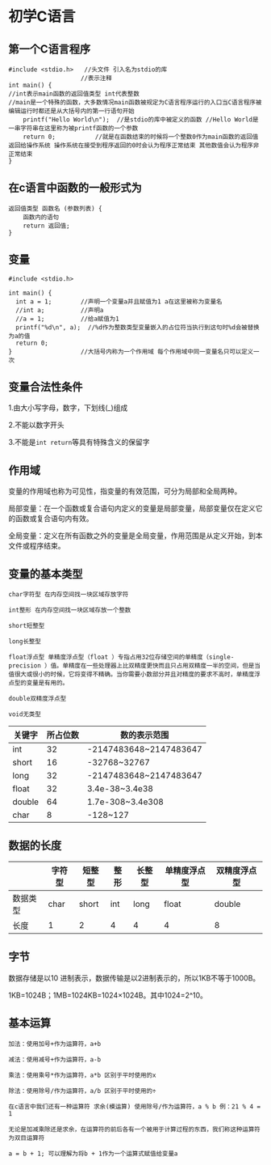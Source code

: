 # 初学C语言

## 第一个C语言程序

```\
#include <stdio.h>   //头文件 引入名为stdio的库
					//表示注释
int main() {   
//int表示main函数的返回值类型 int代表整数
//main是一个特殊的函数，大多数情况main函数被规定为C语言程序运行的入口当C语言程序被编辑运行时都还是从大括号内的第一行语句开始
	printf("Hello World\n");  //是stdio的库中被定义的函数 //Hello World是一串字符串在这里称为被printf函数的一个参数
	return 0;			//就是在函数结束的时候将一个整数0作为main函数的返回值返回给操作系统 操作系统在接受到程序返回的0时会认为程序正常结束 其他数值会认为程序非正常结束
}
```

## 在c语言中函数的一般形式为

```
返回值类型 函数名 (参数列表) {
	函数内的语句
	return 返回值;
}
```

## 变量

```
#include <stdio.h>

int main() {
  int a = 1;		//声明一个变量a并且赋值为1 a在这里被称为变量名
  //int a;			//声明a
  //a = 1;			//给a赋值为1
  printf("%d\n", a);  //%d作为整数类型变量嵌入的占位符当执行到这句时%d会被替换为a的值
  return 0;
}					//大括号内称为一个作用域 每个作用域中同一变量名只可以定义一次
```

## 变量合法性条件

1.由大小写字母，数字，下划线(_)组成

2.不能以数字开头

3.不能是`int return`等具有特殊含义的保留字

## 作用域

变量的作用域也称为可见性，指变量的有效范围，可分为局部和全局两种。

局部变量：在一个函数或复合语句内定义的变量是局部变量，局部变量仅在定义它的函数或复合语句内有效。

全局变量：定义在所有函数之外的变量是全局变量，作用范围是从定义开始，到本文件或程序结束。

## 变量的基本类型

```
char字符型 在内存空间找一块区域存放字符

int整形 在内存空间找一块区域存放一个整数

short短整型

long长整型

float浮点型 单精度浮点型（float ）专指占用32位存储空间的单精度（single-precision ）值。单精度在一些处理器上比双精度更快而且只占用双精度一半的空间，但是当值很大或很小的时候，它将变得不精确。当你需要小数部分并且对精度的要求不高时，单精度浮点型的变量是有用的。

double双精度浮点型

void无类型
```

| 关键字    | 所占位数 | 数的表示范围                 |
| ------ | ---- | ---------------------- |
| int    | 32   | -2147483648~2147483647 |
| short  | 16   | -32768~32767           |
| long   | 32   | -2147483648~2147483647 |
| float  | 32   | 3.4e-38~3.4e38         |
| double | 64   | 1.7e-308~3.4e308       |
| char   | 8    | -128~127               |

## 数据的长度

|      | 字符型  | 短整型   | 整形   | 长整型  | 单精度浮点型 | 双精度浮点型 |
| ---- | ---- | ----- | ---- | ---- | ------ | ------ |
| 数据类型 | char | short | int  | long | float  | double |
| 长度   | 1    | 2     | 4    | 4    | 4      | 8      |

## 字节

数据存储是以10 进制表示，数据传输是以2进制表示的，所以1KB不等于1000B。

1KB=1024B；1MB=1024KB=1024×1024B。其中1024=2^10。

## 基本运算

```
加法：使用加号+作为运算符，a+b

减法：使用减号+作为运算符，a-b

乘法：使用乘号*作为运算符，a*b 区别于平时使用的x

除法：使用除号/作为运算符，a/b 区别于平时使用的÷

在c语言中我们还有一种运算符 求余(模运算) 使用除号/作为运算符，a % b 例：21 % 4 = 1

无论是加减乘除还是求余，在运算符的前后各有一个被用于计算过程的东西，我们称这种运算符为双目运算符

a = b + 1; 可以理解为将b + 1作为一个运算式赋值给变量a
```

